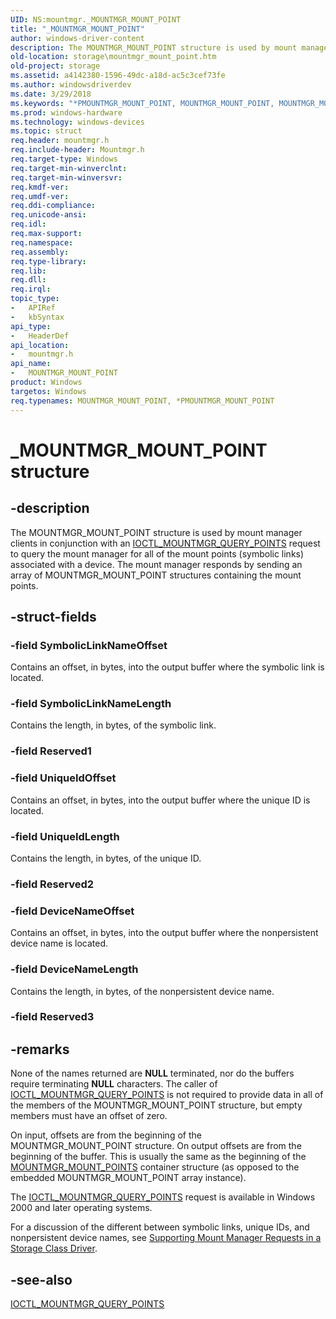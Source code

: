 ```yaml
---
UID: NS:mountmgr._MOUNTMGR_MOUNT_POINT
title: "_MOUNTMGR_MOUNT_POINT"
author: windows-driver-content
description: The MOUNTMGR_MOUNT_POINT structure is used by mount manager clients in conjunction with an IOCTL_MOUNTMGR_QUERY_POINTS request to query the mount manager for all of the mount points (symbolic links) associated with a device.
old-location: storage\mountmgr_mount_point.htm
old-project: storage
ms.assetid: a4142380-1596-49dc-a18d-ac5c3cef73fe
ms.author: windowsdriverdev
ms.date: 3/29/2018
ms.keywords: "*PMOUNTMGR_MOUNT_POINT, MOUNTMGR_MOUNT_POINT, MOUNTMGR_MOUNT_POINT structure [Storage Devices], PMOUNTMGR_MOUNT_POINT, PMOUNTMGR_MOUNT_POINT structure pointer [Storage Devices], _MOUNTMGR_MOUNT_POINT, mountmgr/MOUNTMGR_MOUNT_POINT, mountmgr/PMOUNTMGR_MOUNT_POINT, storage.mountmgr_mount_point, structs-mntmgr_88136173-0786-4d4e-80b7-77f523e8d125.xml"
ms.prod: windows-hardware
ms.technology: windows-devices
ms.topic: struct
req.header: mountmgr.h
req.include-header: Mountmgr.h
req.target-type: Windows
req.target-min-winverclnt: 
req.target-min-winversvr: 
req.kmdf-ver: 
req.umdf-ver: 
req.ddi-compliance: 
req.unicode-ansi: 
req.idl: 
req.max-support: 
req.namespace: 
req.assembly: 
req.type-library: 
req.lib: 
req.dll: 
req.irql: 
topic_type:
-	APIRef
-	kbSyntax
api_type:
-	HeaderDef
api_location:
-	mountmgr.h
api_name:
-	MOUNTMGR_MOUNT_POINT
product: Windows
targetos: Windows
req.typenames: MOUNTMGR_MOUNT_POINT, *PMOUNTMGR_MOUNT_POINT
---
```


# _MOUNTMGR_MOUNT_POINT structure


## -description


The MOUNTMGR_MOUNT_POINT structure is used by mount manager clients in conjunction with an <a href="https://msdn.microsoft.com/library/windows/hardware/ff560474">IOCTL_MOUNTMGR_QUERY_POINTS</a> request to query the mount manager for all of the mount points (symbolic links) associated with a device. The mount manager responds by sending an array of MOUNTMGR_MOUNT_POINT structures containing the mount points. 


## -struct-fields




### -field SymbolicLinkNameOffset

Contains an offset, in bytes, into the output buffer where the symbolic link is located.


### -field SymbolicLinkNameLength

Contains the length, in bytes, of the symbolic link. 


### -field Reserved1

 


### -field UniqueIdOffset

Contains an offset, in bytes, into the output buffer where the unique ID is located. 


### -field UniqueIdLength

Contains the length, in bytes, of the unique ID. 


### -field Reserved2

 


### -field DeviceNameOffset

Contains an offset, in bytes, into the output buffer where the nonpersistent device name is located. 


### -field DeviceNameLength

Contains the length, in bytes, of the nonpersistent device name. 


### -field Reserved3

 




## -remarks



None of the names returned are <b>NULL</b> terminated, nor do the buffers require terminating <b>NULL</b> characters. The caller of <a href="https://msdn.microsoft.com/library/windows/hardware/ff560474">IOCTL_MOUNTMGR_QUERY_POINTS</a> is not required to provide data in all of the members of the MOUNTMGR_MOUNT_POINT structure, but empty members must have an offset of zero.

On input, offsets are from the beginning of the MOUNTMGR_MOUNT_POINT structure. On output offsets are from the beginning of the buffer. This is usually the same as the beginning of the <a href="https://msdn.microsoft.com/library/windows/hardware/ff562288">MOUNTMGR_MOUNT_POINTS</a> container structure (as opposed to the embedded MOUNTMGR_MOUNT_POINT array instance).

The <a href="https://msdn.microsoft.com/library/windows/hardware/ff560474">IOCTL_MOUNTMGR_QUERY_POINTS</a> request is available in Windows 2000 and later operating systems.

For a discussion of the different between symbolic links, unique IDs, and nonpersistent device names, see <a href="https://msdn.microsoft.com/fb37f862-70d6-4514-b481-16f664346422">Supporting Mount Manager Requests in a Storage Class Driver</a>. 




## -see-also




<a href="https://msdn.microsoft.com/library/windows/hardware/ff560474">IOCTL_MOUNTMGR_QUERY_POINTS</a>
 

 

